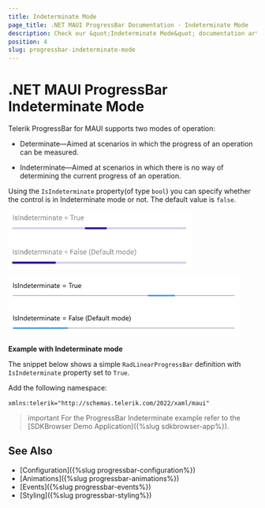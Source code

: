 ```yaml
---
title: Indeterminate Mode
page_title: .NET MAUI ProgressBar Documentation - Indeterminate Mode
description: Check our &quot;Indeterminate Mode&quot; documentation article for Telerik ProgressBar for .NET MAUI control.
position: 4
slug: progressbar-indeterminate-mode
---
```


# .NET MAUI ProgressBar Indeterminate Mode

Telerik ProgressBar for MAUI supports two modes of operation:

* Determinate&mdash;Aimed at scenarios in which the progress of an operation can be measured.

* Indeterminate&mdash;Aimed at scenarios in which there is no way of determining the current progress of an operation.

Using the `IsIndeterminate` property(of type `bool`) you can specify whether the control is in Indeterminate mode or not. The default value is `false`.

![.NET MAUI ProgressBar Indeterminate support on Android](images/progressbar-indeterminate-mode-android.gif)

![.NET MAUI ProgressBar Indeterminate support on WinUI](images/progressbar-indeterminate-mode-windows.gif)

**Example with Indeterminate mode**

The snippet below shows a simple `RadLinearProgressBar` definition with `IsIndeterminate` property set to `True`.

<snippet id='progressbar-indeterminate-mode'/>

Add the following namespace:

```XAML
xmlns:telerik="http://schemas.telerik.com/2022/xaml/maui"
```

>important For the ProgressBar Indeterminate example refer to the [SDKBrowser Demo Application]({%slug sdkbrowser-app%}).

## See Also

- [Configuration]({%slug progressbar-configuration%})
- [Animations]({%slug progressbar-animations%})
- [Events]({%slug progressbar-events%})
- [Styling]({%slug progressbar-styling%})
